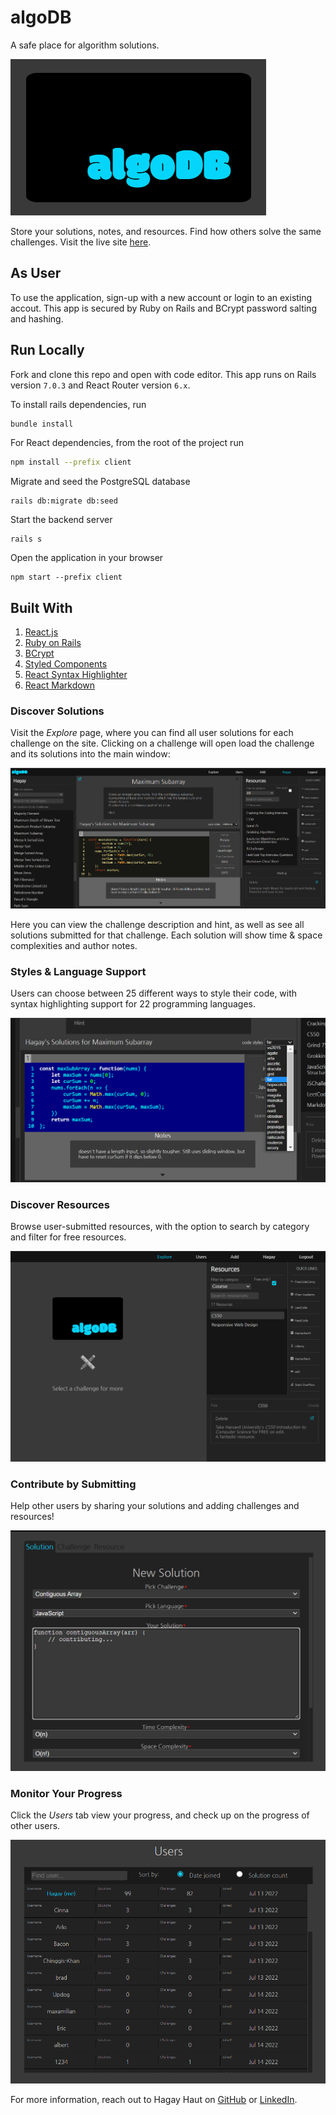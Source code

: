 # algoDB

A safe place for algorithm solutions.

![logo](/assets/images/logo.png)

Store your solutions, notes, and resources. Find how others solve the same challenges. Visit the live site [here](http://algo-db.hagayhaut.com/).

## As User

To use the application, sign-up with a new account or login to an existing accout. This app is secured by Ruby on Rails and BCrypt password salting and hashing. 

## Run Locally

Fork and clone this repo and open with code editor. This app runs on Rails version `7.0.3` and React Router version `6.x`.

To install rails dependencies, run

```bash
bundle install
```
 For React dependencies, from the root of the project run
 ```bash
 npm install --prefix client
 ```
 Migrate and seed the PostgreSQL database
 ```
rails db:migrate db:seed
 ```
 Start the backend server
 ```
rails s
 ```
Open the application in your browser
```
npm start --prefix client
```
## Built With
1. [React.js](https://reactjs.org/)
2. [Ruby on Rails](https://rubyonrails.org/)
3. [BCrypt](https://github.com/bcrypt-ruby/bcrypt-ruby)
4. [Styled Components](https://styled-components.com/)
5. [React Syntax Highlighter](https://github.com/react-syntax-highlighter/react-syntax-highlighter)
6. [React Markdown](https://github.com/remarkjs/react-markdown)



### Discover Solutions 

Visit the *Explore* page, where you can find all user solutions for each challenge on the site. Clicking on a challenge will open load the challenge and its solutions into the main window:

![challenge](/assets/images/challenge.png)

Here you can view the challenge description and hint, as well as see all solutions submitted for that challenge. Each solution will show time & space complexities and author notes. 

### Styles & Language Support 

Users can choose between 25 different ways to style their code, with syntax highlighting support for 22 programming languages. 

![challenge](/assets/images/codestyle.png)

### Discover Resources

Browse user-submitted resources, with the option to search by category and filter for free resources.

![challenge](/assets/images/resources.png)

### Contribute by Submitting

Help other users by sharing your solutions and adding challenges and resources!

![challenge](/assets/images/contribute.png)

### Monitor Your Progress

Click the *Users* tab view your progress, and check up on the progress of other users.

![challenge](/assets/images/users.png)

For more information, reach out to Hagay Haut on [GitHub](https://github.com/HagayHaut) or [LinkedIn](https://www.linkedin.com/in/hagay-haut/).
